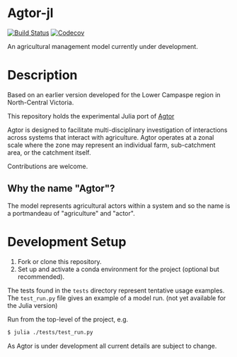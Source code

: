 Agtor-jl
=====

[![Build Status](https://travis-ci.com/ConnectedSystems/agtor.jl.svg?branch=master)](https://travis-ci.com/ConnectedSystems/agtor.jl)
[![Codecov](https://codecov.io/gh/ConnectedSystems/agtor.jl/branch/master/graph/badge.svg)](https://codecov.io/gh/ConnectedSystems/agtor.jl)


An agricultural management model currently under development.


Description
===========
Based on an earlier version developed for the Lower Campaspe region in North-Central Victoria.

This repository holds the experimental Julia port of [Agtor](https://github.com/ConnectedSystems/Agtor)

Agtor is designed to facilitate multi-disciplinary investigation of interactions across systems that interact with agriculture. Agtor operates at a zonal scale where the zone may represent an individual farm, sub-catchment area, or the catchment itself.

Contributions are welcome.

Why the name "Agtor"?
------------

The model represents agricultural actors within a system and so the name is a portmandeau of "agriculture" and "actor".


Development Setup
=================

1. Fork or clone this repository.
2. Set up and activate a conda environment for the project (optional but recommended).

The tests found in the `tests` directory represent tentative usage examples. The `test_run.py` file gives an example of a model run. (not yet available for the Julia version)

Run from the top-level of the project, e.g.

```bash
$ julia ./tests/test_run.py
```

As Agtor is under development all current details are subject to change.